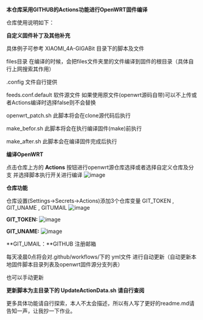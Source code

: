 **本仓库采用GITHUB的Actions功能进行OpenWRT固件编译**

仓库使用说明如下：

**自定义固件补丁及其他补充**

具体例子可参考 XIAOMI_4A-GIGABit 目录下的脚本及文件

 files目录 在编译的时候，会把files文件夹里的文件编译到固件的根目录（具体自行上网搜索其作用）
 
 .config 文件自行提供
 
 feeds.conf.default 软件源文件 如果使用原文件(openwrt源码自带)可以不上传或者Actions编译时选择false则不会替换
 
 openwrt_patch.sh 此脚本将会在clone源代码后执行
 
 make_befor.sh 此脚本将会在执行编译固件(make)前执行
 
 make_after.sh 此脚本会在编译固件完成后执行
 
**编译OpenWRT**

点击仓库上方的 **Actions** 按钮进行openwrt源仓库选择或者选择自定义仓库及分支 并选择脚本执行开关进行编译
![image](https://user-images.githubusercontent.com/35430449/152649957-836b4ff6-81e8-49d8-9a39-61ecf37e3dde.png)

**仓库功能**

仓库设置(Settings->Secrets->Actions)添加3个仓库变量 GIT_TOKEN , GIT_UNAME , GITUMAIL
![image](https://user-images.githubusercontent.com/35430449/152649432-c7f627f0-8c27-4056-a34f-7c1f4db499d0.png)

**GIT_TOKEN:**
![image](https://user-images.githubusercontent.com/35430449/152649583-09760b68-3ce4-4271-a70a-8e26b91afef0.png)

**GIT_UNAME:**
![image](https://user-images.githubusercontent.com/35430449/152649623-a1e8588a-8581-4d20-85b7-d6d5178b0ab7.png)

**GIT_UMAIL：**GITHUB 注册邮箱


每天凌晨0点将会对.github/workflows/下的 yml文件 进行自动更新（自动更新本地固件脚本目录列表及openwrt固件源分支列表）

也可以手动更新

**更新脚本为主目录下的 UpdateActionData.sh 请自行查阅**

更多具体功能请自行探索，本人不太会描述，所以有人写了更好的readme.md请告知一声，让我抄一下作业。

